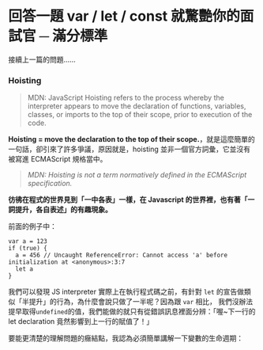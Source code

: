 # 回答一題 var / let / const 就驚艷你的面試官 ─ 滿分標準

接續上一篇的問題......

### Hoisting

> MDN: JavaScript Hoisting refers to the process whereby the interpreter appears to move the declaration of functions, variables, classes, or imports to the top of their scope, prior to execution of the code.

**Hoisting = move the declaration to the top of their scope.**，就是這麼簡單的一句話，卻引來了許多爭議，原因就是，hoisting 並非一個官方詞彙，它並沒有被寫進 ECMAScript 規格當中。

> _MDN: Hoisting is not a term normatively defined in the ECMAScript specification._

**彷彿在程式的世界見到「一中各表」一樣，在 Javascript 的世界裡，也有著「一詞提升，各自表述」的有趣現象。**

前面的例子中：

```
var a = 123
if (true) {
  a = 456 // Uncaught ReferenceError: Cannot access 'a' before initialization at <anonymous>:3:7
  let a
}
```

我們可以發現 JS interpreter 實際上在執行程式碼之前，有針對 `let` 的宣告做類似「半提升」的行為，為什麼會說只做了一半呢？因為跟 `var` 相比， 我們沒辦法提早取得`undefined`的值，我們能做的就只有從錯誤訊息裡面分辨：「喔~下一行的 let declaration 竟然影響到上一行的賦值了！」

要能更清楚的理解問題的癥結點，我認為必須簡單講解一下變數的生命週期：
